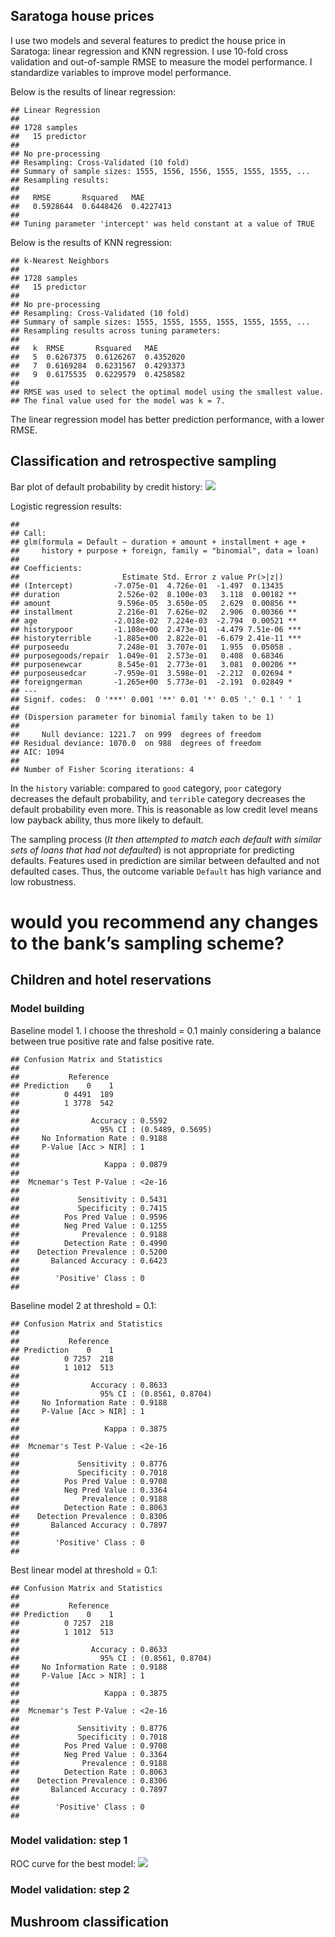 ## Saratoga house prices

I use two models and several features to predict the house price in
Saratoga: linear regression and KNN regression. I use 10-fold cross
validation and out-of-sample RMSE to measure the model performance. I
standardize variables to improve model performance.

Below is the results of linear regression:

    ## Linear Regression 
    ## 
    ## 1728 samples
    ##   15 predictor
    ## 
    ## No pre-processing
    ## Resampling: Cross-Validated (10 fold) 
    ## Summary of sample sizes: 1555, 1556, 1556, 1555, 1555, 1555, ... 
    ## Resampling results:
    ## 
    ##   RMSE       Rsquared   MAE      
    ##   0.5928644  0.6448426  0.4227413
    ## 
    ## Tuning parameter 'intercept' was held constant at a value of TRUE

Below is the results of KNN regression:

    ## k-Nearest Neighbors 
    ## 
    ## 1728 samples
    ##   15 predictor
    ## 
    ## No pre-processing
    ## Resampling: Cross-Validated (10 fold) 
    ## Summary of sample sizes: 1555, 1555, 1555, 1555, 1555, 1555, ... 
    ## Resampling results across tuning parameters:
    ## 
    ##   k  RMSE       Rsquared   MAE      
    ##   5  0.6267375  0.6126267  0.4352020
    ##   7  0.6169284  0.6231567  0.4293373
    ##   9  0.6175535  0.6229579  0.4258582
    ## 
    ## RMSE was used to select the optimal model using the smallest value.
    ## The final value used for the model was k = 7.

The linear regression model has better prediction performance, with a
lower RMSE.

## Classification and retrospective sampling

Bar plot of default probability by credit history:
![](Exercise-2-Answer_files/figure-markdown_strict/unnamed-chunk-5-1.png)

Logistic regression results:

    ## 
    ## Call:
    ## glm(formula = Default ~ duration + amount + installment + age + 
    ##     history + purpose + foreign, family = "binomial", data = loan)
    ## 
    ## Coefficients:
    ##                       Estimate Std. Error z value Pr(>|z|)    
    ## (Intercept)         -7.075e-01  4.726e-01  -1.497  0.13435    
    ## duration             2.526e-02  8.100e-03   3.118  0.00182 ** 
    ## amount               9.596e-05  3.650e-05   2.629  0.00856 ** 
    ## installment          2.216e-01  7.626e-02   2.906  0.00366 ** 
    ## age                 -2.018e-02  7.224e-03  -2.794  0.00521 ** 
    ## historypoor         -1.108e+00  2.473e-01  -4.479 7.51e-06 ***
    ## historyterrible     -1.885e+00  2.822e-01  -6.679 2.41e-11 ***
    ## purposeedu           7.248e-01  3.707e-01   1.955  0.05058 .  
    ## purposegoods/repair  1.049e-01  2.573e-01   0.408  0.68346    
    ## purposenewcar        8.545e-01  2.773e-01   3.081  0.00206 ** 
    ## purposeusedcar      -7.959e-01  3.598e-01  -2.212  0.02694 *  
    ## foreigngerman       -1.265e+00  5.773e-01  -2.191  0.02849 *  
    ## ---
    ## Signif. codes:  0 '***' 0.001 '**' 0.01 '*' 0.05 '.' 0.1 ' ' 1
    ## 
    ## (Dispersion parameter for binomial family taken to be 1)
    ## 
    ##     Null deviance: 1221.7  on 999  degrees of freedom
    ## Residual deviance: 1070.0  on 988  degrees of freedom
    ## AIC: 1094
    ## 
    ## Number of Fisher Scoring iterations: 4

In the `history` variable: compared to `good` category, `poor` category
decreases the default probability, and `terrible` category decreases the
default probability even more. This is reasonable as low credit level
means low payback ability, thus more likely to default.

The sampling process (*It then attempted to match each default with
similar sets of loans that had not defaulted*) is not appropriate for
predicting defaults. Features used in prediction are similar between
defaulted and not defaulted cases. Thus, the outcome variable `Default`
has high variance and low robustness.

# would you recommend any changes to the bank’s sampling scheme?

## Children and hotel reservations

### Model building

Baseline model 1. I choose the threshold = 0.1 mainly considering a
balance between true positive rate and false positive rate.

    ## Confusion Matrix and Statistics
    ## 
    ##           Reference
    ## Prediction    0    1
    ##          0 4491  189
    ##          1 3778  542
    ##                                           
    ##                Accuracy : 0.5592          
    ##                  95% CI : (0.5489, 0.5695)
    ##     No Information Rate : 0.9188          
    ##     P-Value [Acc > NIR] : 1               
    ##                                           
    ##                   Kappa : 0.0879          
    ##                                           
    ##  Mcnemar's Test P-Value : <2e-16          
    ##                                           
    ##             Sensitivity : 0.5431          
    ##             Specificity : 0.7415          
    ##          Pos Pred Value : 0.9596          
    ##          Neg Pred Value : 0.1255          
    ##              Prevalence : 0.9188          
    ##          Detection Rate : 0.4990          
    ##    Detection Prevalence : 0.5200          
    ##       Balanced Accuracy : 0.6423          
    ##                                           
    ##        'Positive' Class : 0               
    ## 

Baseline model 2 at threshold = 0.1:

    ## Confusion Matrix and Statistics
    ## 
    ##           Reference
    ## Prediction    0    1
    ##          0 7257  218
    ##          1 1012  513
    ##                                           
    ##                Accuracy : 0.8633          
    ##                  95% CI : (0.8561, 0.8704)
    ##     No Information Rate : 0.9188          
    ##     P-Value [Acc > NIR] : 1               
    ##                                           
    ##                   Kappa : 0.3875          
    ##                                           
    ##  Mcnemar's Test P-Value : <2e-16          
    ##                                           
    ##             Sensitivity : 0.8776          
    ##             Specificity : 0.7018          
    ##          Pos Pred Value : 0.9708          
    ##          Neg Pred Value : 0.3364          
    ##              Prevalence : 0.9188          
    ##          Detection Rate : 0.8063          
    ##    Detection Prevalence : 0.8306          
    ##       Balanced Accuracy : 0.7897          
    ##                                           
    ##        'Positive' Class : 0               
    ## 

Best linear model at threshold = 0.1:

    ## Confusion Matrix and Statistics
    ## 
    ##           Reference
    ## Prediction    0    1
    ##          0 7257  218
    ##          1 1012  513
    ##                                           
    ##                Accuracy : 0.8633          
    ##                  95% CI : (0.8561, 0.8704)
    ##     No Information Rate : 0.9188          
    ##     P-Value [Acc > NIR] : 1               
    ##                                           
    ##                   Kappa : 0.3875          
    ##                                           
    ##  Mcnemar's Test P-Value : <2e-16          
    ##                                           
    ##             Sensitivity : 0.8776          
    ##             Specificity : 0.7018          
    ##          Pos Pred Value : 0.9708          
    ##          Neg Pred Value : 0.3364          
    ##              Prevalence : 0.9188          
    ##          Detection Rate : 0.8063          
    ##    Detection Prevalence : 0.8306          
    ##       Balanced Accuracy : 0.7897          
    ##                                           
    ##        'Positive' Class : 0               
    ## 

### Model validation: step 1

ROC curve for the best model:
![](Exercise-2-Answer_files/figure-markdown_strict/unnamed-chunk-12-1.png)

### Model validation: step 2

## Mushroom classification
